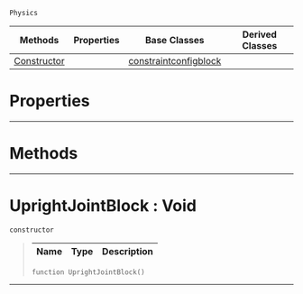  `Physics`

|Methods|Properties|Base Classes|Derived Classes|
|---|---|---|---|
|[ Constructor](https://github.com/zeroengineteam/ZeroDocs/blob/master/code_reference/class_reference/uprightjointblock.markdown#uprightjointblock-void)| |[constraintconfigblock](https://github.com/zeroengineteam/ZeroDocs/blob/master/code_reference/class_reference/constraintconfigblock.markdown)| |


 #  Properties


---  
 #  Methods


---  
 #  UprightJointBlock : Void

 `constructor`

> 
> |Name|Type|Description|
> |---|---|---|
> ``` lang=cpp, name=Nada
> function UprightJointBlock()
> ``` 


---  
 

 